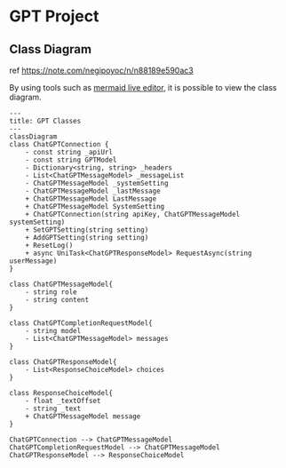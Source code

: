﻿# GPT Project

## Class Diagram
ref https://note.com/negipoyoc/n/n88189e590ac3

By using tools such as [mermaid live editor](https://mermaid-js.github.io/mermaid-live-editor/), it is possible to view the class diagram.
```mermaid
---
title: GPT Classes
---
classDiagram
class ChatGPTConnection {
    - const string _apiUrl
    - const string GPTModel
    - Dictionary<string, string> _headers
    - List<ChatGPTMessageModel> _messageList
    - ChatGPTMessageModel _systemSetting
    - ChatGPTMessageModel _lastMessage
    + ChatGPTMessageModel LastMessage
    + ChatGPTMessageModel SystemSetting
    + ChatGPTConnection(string apiKey, ChatGPTMessageModel systemSetting)
    + SetGPTSetting(string setting)
    + AddGPTSetting(string setting)
    + ResetLog()
    + async UniTask<ChatGPTResponseModel> RequestAsync(string userMessage)
}

class ChatGPTMessageModel{
    - string role
    - string content
}

class ChatGPTCompletionRequestModel{
    - string model
    - List<ChatGPTMessageModel> messages
}

class ChatGPTResponseModel{
    - List<ResponseChoiceModel> choices
}

class ResponseChoiceModel{
    - float _textOffset
    - string _text
    + ChatGPTMessageModel message
}

ChatGPTConnection --> ChatGPTMessageModel
ChatGPTCompletionRequestModel --> ChatGPTMessageModel
ChatGPTResponseModel --> ResponseChoiceModel
```